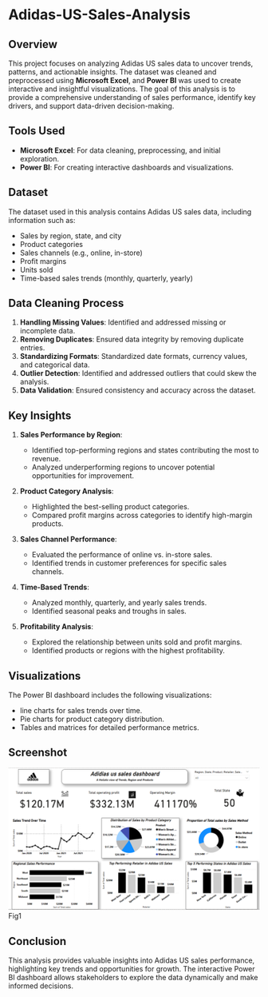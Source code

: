 # Adidas-US-Sales-Analysis

## Overview
This project focuses on analyzing Adidas US sales data to uncover trends, patterns, and actionable insights. The dataset was cleaned and preprocessed using **Microsoft Excel**, and **Power BI** was used to create interactive and insightful visualizations. The goal of this analysis is to provide a comprehensive understanding of sales performance, identify key drivers, and support data-driven decision-making.

## Tools Used
- **Microsoft Excel**: For data cleaning, preprocessing, and initial exploration.
- **Power BI**: For creating interactive dashboards and visualizations.

## Dataset
The dataset used in this analysis contains Adidas US sales data, including information such as:
- Sales by region, state, and city
- Product categories
- Sales channels (e.g., online, in-store)
- Profit margins
- Units sold
- Time-based sales trends (monthly, quarterly, yearly)

## Data Cleaning Process
1. **Handling Missing Values**: Identified and addressed missing or incomplete data.
2. **Removing Duplicates**: Ensured data integrity by removing duplicate entries.
3. **Standardizing Formats**: Standardized date formats, currency values, and categorical data.
4. **Outlier Detection**: Identified and addressed outliers that could skew the analysis.
5. **Data Validation**: Ensured consistency and accuracy across the dataset.

## Key Insights
1. **Sales Performance by Region**:
   - Identified top-performing regions and states contributing the most to revenue.
   - Analyzed underperforming regions to uncover potential opportunities for improvement.

2. **Product Category Analysis**:
   - Highlighted the best-selling product categories.
   - Compared profit margins across categories to identify high-margin products.

3. **Sales Channel Performance**:
   - Evaluated the performance of online vs. in-store sales.
   - Identified trends in customer preferences for specific sales channels.

4. **Time-Based Trends**:
   - Analyzed monthly, quarterly, and yearly sales trends.
   - Identified seasonal peaks and troughs in sales.

5. **Profitability Analysis**:
   - Explored the relationship between units sold and profit margins.
   - Identified products or regions with the highest profitability.

## Visualizations
The Power BI dashboard includes the following visualizations:
- line charts for sales trends over time.
- Pie charts for product category distribution.
- Tables and matrices for detailed performance metrics.

##   Screenshot
![image](https://github.com/originaldx/Adidas-US-Sales-Analysis/blob/main/adidas%20github.png)
Fig1


## Conclusion
This analysis provides valuable insights into Adidas US sales performance, highlighting key trends and opportunities for growth. The interactive Power BI dashboard allows stakeholders to explore the data dynamically and make informed decisions.
